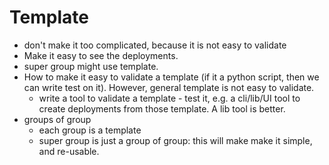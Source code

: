 # Template
* don't make it too complicated, because it is not easy to validate
* Make it easy to see the deployments.
* super group might use template.
* How to make it easy to validate a template (if it a python script, then we can write test on it). However, general template is not easy to validate.
  * write a tool to validate a template - test it, e.g. a cli/lib/UI tool to create deployments from those template.
    A lib tool is better.
* groups of group
  * each group is a template
  * super group is just a group of group: this will make make it simple, and re-usable.
